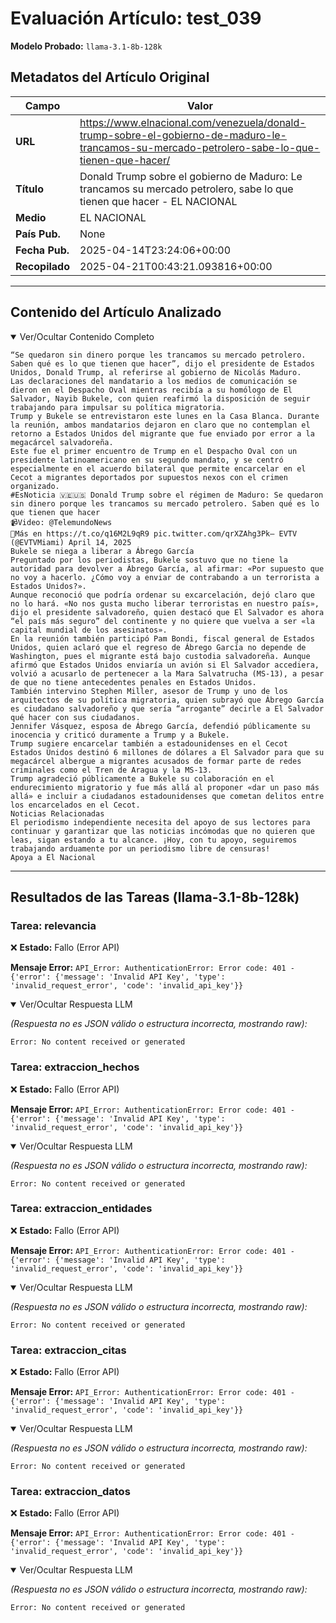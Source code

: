 # Evaluación Artículo: test_039
**Modelo Probado:** `llama-3.1-8b-128k`

## Metadatos del Artículo Original

| Campo          | Valor                                      |
|----------------|--------------------------------------------|
| **URL**        | https://www.elnacional.com/venezuela/donald-trump-sobre-el-gobierno-de-maduro-le-trancamos-su-mercado-petrolero-sabe-lo-que-tienen-que-hacer/           |
| **Título**     | Donald Trump sobre el gobierno de Maduro: Le trancamos su mercado petrolero, sabe lo que tienen que hacer - EL NACIONAL       |
| **Medio**      | EL NACIONAL         |
| **País Pub.**  | None |
| **Fecha Pub.** | 2025-04-14T23:24:06+00:00 |
| **Recopilado** | 2025-04-21T00:43:21.093816+00:00 |

---

## Contenido del Artículo Analizado

<details open>
<summary>Ver/Ocultar Contenido Completo</summary>

```text
“Se quedaron sin dinero porque les trancamos su mercado petrolero. Saben qué es lo que tienen que hacer”, dijo el presidente de Estados Unidos, Donald Trump, al referirse al gobierno de Nicolás Maduro.
Las declaraciones del mandatario a los medios de comunicación se dieron en el Despacho Oval mientras recibía a su homólogo de El Salvador, Nayib Bukele, con quien reafirmó la disposición de seguir trabajando para impulsar su política migratoria.
Trump y Bukele se entrevistaron este lunes en la Casa Blanca. Durante la reunión, ambos mandatarios dejaron en claro que no contemplan el retorno a Estados Unidos del migrante que fue enviado por error a la megacárcel salvadoreña.
Este fue el primer encuentro de Trump en el Despacho Oval con un presidente latinoamericano en su segundo mandato, y se centró especialmente en el acuerdo bilateral que permite encarcelar en el Cecot a migrantes deportados por supuestos nexos con el crimen organizado.
#EsNoticia 🇻🇪🇺🇸 Donald Trump sobre el régimen de Maduro: Se quedaron sin dinero porque les trancamos su mercado petrolero. Saben qué es lo que tienen que hacer
📹Video: @TelemundoNews
📲Más en https://t.co/q16M2L9qR9 pic.twitter.com/qrXZAhg3Pk— EVTV (@EVTVMiami) April 14, 2025
Bukele se niega a liberar a Ábrego García
Preguntado por los periodistas, Bukele sostuvo que no tiene la autoridad para devolver a Ábrego García, al afirmar: «Por supuesto que no voy a hacerlo. ¿Cómo voy a enviar de contrabando a un terrorista a Estados Unidos?».
Aunque reconoció que podría ordenar su excarcelación, dejó claro que no lo hará. «No nos gusta mucho liberar terroristas en nuestro país», dijo el presidente salvadoreño, quien destacó que El Salvador es ahora “el país más seguro” del continente y no quiere que vuelva a ser «la capital mundial de los asesinatos».
En la reunión también participó Pam Bondi, fiscal general de Estados Unidos, quien aclaró que el regreso de Ábrego García no depende de Washington, pues el migrante está bajo custodia salvadoreña. Aunque afirmó que Estados Unidos enviaría un avión si El Salvador accediera, volvió a acusarlo de pertenecer a la Mara Salvatrucha (MS-13), a pesar de que no tiene antecedentes penales en Estados Unidos.
También intervino Stephen Miller, asesor de Trump y uno de los arquitectos de su política migratoria, quien subrayó que Ábrego García es ciudadano salvadoreño y que sería “arrogante” decirle a El Salvador qué hacer con sus ciudadanos.
Jennifer Vásquez, esposa de Ábrego García, defendió públicamente su inocencia y criticó duramente a Trump y a Bukele.
Trump sugiere encarcelar también a estadounidenses en el Cecot
Estados Unidos destinó 6 millones de dólares a El Salvador para que su megacárcel albergue a migrantes acusados de formar parte de redes criminales como el Tren de Aragua y la MS-13.
Trump agradeció públicamente a Bukele su colaboración en el endurecimiento migratorio y fue más allá al proponer «dar un paso más allá» e incluir a ciudadanos estadounidenses que cometan delitos entre los encarcelados en el Cecot.
Noticias Relacionadas
El periodismo independiente necesita del apoyo de sus lectores para continuar y garantizar que las noticias incómodas que no quieren que leas, sigan estando a tu alcance. ¡Hoy, con tu apoyo, seguiremos trabajando arduamente por un periodismo libre de censuras!
Apoya a El Nacional
```
</details>

---

## Resultados de las Tareas (llama-3.1-8b-128k)

### Tarea: relevancia

❌ **Estado:** Fallo (Error API)

   **Mensaje Error:** `API_Error: AuthenticationError: Error code: 401 - {'error': {'message': 'Invalid API Key', 'type': 'invalid_request_error', 'code': 'invalid_api_key'}}`


<details open>
<summary>Ver/Ocultar Respuesta LLM</summary>

_(Respuesta no es JSON válido o estructura incorrecta, mostrando raw):_
```
Error: No content received or generated
```
</details>


### Tarea: extraccion_hechos

❌ **Estado:** Fallo (Error API)

   **Mensaje Error:** `API_Error: AuthenticationError: Error code: 401 - {'error': {'message': 'Invalid API Key', 'type': 'invalid_request_error', 'code': 'invalid_api_key'}}`


<details open>
<summary>Ver/Ocultar Respuesta LLM</summary>

_(Respuesta no es JSON válido o estructura incorrecta, mostrando raw):_
```
Error: No content received or generated
```
</details>


### Tarea: extraccion_entidades

❌ **Estado:** Fallo (Error API)

   **Mensaje Error:** `API_Error: AuthenticationError: Error code: 401 - {'error': {'message': 'Invalid API Key', 'type': 'invalid_request_error', 'code': 'invalid_api_key'}}`


<details open>
<summary>Ver/Ocultar Respuesta LLM</summary>

_(Respuesta no es JSON válido o estructura incorrecta, mostrando raw):_
```
Error: No content received or generated
```
</details>


### Tarea: extraccion_citas

❌ **Estado:** Fallo (Error API)

   **Mensaje Error:** `API_Error: AuthenticationError: Error code: 401 - {'error': {'message': 'Invalid API Key', 'type': 'invalid_request_error', 'code': 'invalid_api_key'}}`


<details open>
<summary>Ver/Ocultar Respuesta LLM</summary>

_(Respuesta no es JSON válido o estructura incorrecta, mostrando raw):_
```
Error: No content received or generated
```
</details>


### Tarea: extraccion_datos

❌ **Estado:** Fallo (Error API)

   **Mensaje Error:** `API_Error: AuthenticationError: Error code: 401 - {'error': {'message': 'Invalid API Key', 'type': 'invalid_request_error', 'code': 'invalid_api_key'}}`


<details open>
<summary>Ver/Ocultar Respuesta LLM</summary>

_(Respuesta no es JSON válido o estructura incorrecta, mostrando raw):_
```
Error: No content received or generated
```
</details>
